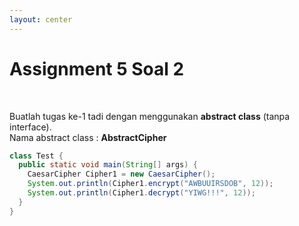 ```yaml
---
layout: center
---
```


# Assignment 5 Soal 2

<br>

Buatlah tugas ke-1 tadi dengan menggunakan **abstract class** (tanpa interface). <br> Nama abstract class : **AbstractCipher**

```java
class Test {
  public static void main(String[] args) {
    CaesarCipher Cipher1 = new CaesarCipher();
    System.out.println(Cipher1.encrypt("AWBUUIRSDOB", 12));
    System.out.println(Cipher1.decrypt("YIWG!!!", 12));
  }
}
```



